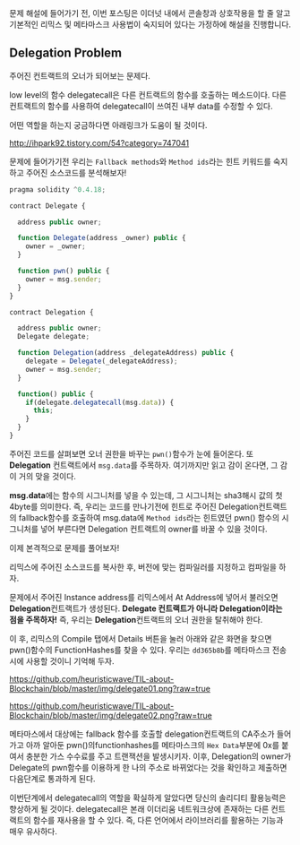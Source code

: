 문제 해설에 들어가기 전,  이번 포스팅은 이더넛 내에서 콘솔창과 상호작용을 할 줄 알고 기본적인 리믹스 및 메타마스크 사용법이 숙지되어 있다는 가정하에 해설을 진행합니다.




## Delegation Problem

주어진 컨트랙트의 오너가 되어보는 문제다.

low level의 함수 delegatecall은 다른 컨트랙트의 함수를 호출하는 메소드이다.
다른 컨트랙트의 함수를 사용하여 delegatecall이 쓰여진 내부 data를 수정할 수 있다.

어떤 역할을 하는지 궁금하다면 아래링크가 도움이 될 것이다.

http://ihpark92.tistory.com/54?category=747041



문제에 들어가기전 우리는 `Fallback methods`와 `Method ids`라는 힌트 키워드를 숙지하고 주어진 소스코드를 분석해보자!

```javascript
pragma solidity ^0.4.18;

contract Delegate {

  address public owner;

  function Delegate(address _owner) public {
    owner = _owner;
  }

  function pwn() public {
    owner = msg.sender;
  }
}

contract Delegation {

  address public owner;
  Delegate delegate;

  function Delegation(address _delegateAddress) public {
    delegate = Delegate(_delegateAddress);
    owner = msg.sender;
  }

  function() public {
    if(delegate.delegatecall(msg.data)) {
      this;
    }
  }
}
```


주어진 코드를 살펴보면 오너 권한을 바꾸는 `pwn()`함수가 눈에 들어온다. 또 **Delegation** 컨트랙트에서 `msg.data`를 주목하자. 여기까지만 읽고 감이 온다면, 그 감이 거의 맞을 것이다.

**msg.data**에는 함수의 시그니처를 넣을 수 있는데, 그 시그니처는 sha3해시 값의 첫 4byte를 의미한다. 즉, 우리는 코드를 만나기전에 힌트로 주어진 Delegation컨트랙트의 fallback함수를 호출하여 msg.data에 `Method ids`라는 힌트였던 pwn() 함수의 시그니처를 넣어 부른다면 Delegation 컨트랙트의 owner를 바꿀 수 있을 것이다.

이제 본격적으로 문제를 풀어보자!

리믹스에 주어진 소스코드를 복사한 후, 버전에 맞는 컴파일러를 지정하고 컴파일을 하자.

문제에서 주어진 Instance address를 리믹스에서 At Address에 넣어서 불러오면 **Delegation**컨트랙트가 생성된다. **Delegate 컨트랙트가 아니라 Delegation이라는 점을 주목하자!** 즉, 우리는 **Delegation**컨트랙트의 오너 권한을 탈취해야 한다. 

이 후, 리믹스의 Compile 탭에서 Details 버튼을 눌러 아래와 같은 화면을 찾으면 pwn()함수의 FunctionHashes를 찾을 수 있다. 우리는 `dd365b8b`를 메타마스크 전송 시에 사용할 것이니 기억해 두자. 

https://github.com/heuristicwave/TIL-about-Blockchain/blob/master/img/delegate01.png?raw=true


https://github.com/heuristicwave/TIL-about-Blockchain/blob/master/img/delegate02.png?raw=true


메타마스에서 대상에는 fallback 함수를 호출할 delegation컨트랙트의 CA주소가 들어가고 아까 알아둔 pwn()의functionhashes를 메타마스크의 `Hex Data`부분에 0x를 붙여서 충분한 가스 수수료를 주고 트랜잭션을 발생시키자. 이후, Delegation의 owner가 Delegate의 pwn함수를 이용하게 한 나의 주소로 바뀌었다는 것을 확인하고 제출하면 다음단계로 통과하게 된다.

이번단계에서 delegatecall의 역할을 확실하게 알았다면 당신의 솔리디티 활용능력은 향상하게 될 것이다. delegatecall은 본래 이더리움 네트워크상에 존재하는 다른 컨트랙트의 함수를 재사용을 할 수 있다. 즉, 다른 언어에서 라이브러리를 활용하는 기능과 매우 유사하다.